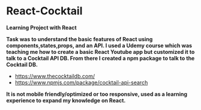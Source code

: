 # React-Cocktail
**Learning Project with React**

**Task was to understand the basic features of React using components,states,props, and an API. I used a Udemy course which was teaching me how to create a basic React Youtube app but customized it to talk to a Cocktail API DB. From there I created a npm package to talk to the Cocktail DB.**
* https://www.thecocktaildb.com/ 
* https://www.npmjs.com/package/cocktail-api-search  

**It is not mobile friendly/optimized or too responsive, used as a learning experience to expand my knowledge on React.**



